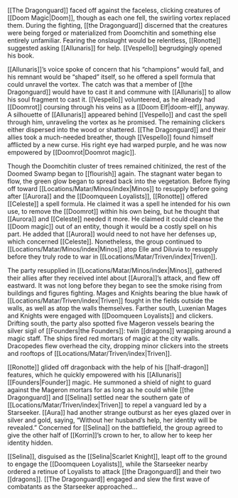 [[The Dragonguard]] faced off against the faceless, clicking creatures of [[Doom Magic|Doom]], though as each one fell, the swirling vortex replaced them. During the fighting, [[the Dragonguard]] discerned that the creatures were being forged or materialized from Doomchitin and something else entirely unfamiliar. Fearing the onslaught would be relentless, [[Ronotte]] suggested asking [[Allunaris]] for help. [[Vespello]] begrudgingly opened his book. 

[[Allunaris]]’s voice spoke of concern that his “champions” would fall, and his remnant would be “shaped” itself, so he offered a spell formula that could unravel the vortex. The catch was that a member of [[the Dragonguard]] would have to cast it and commune with [[Allunaris]] to allow his soul fragment to cast it. [[Vespello]] volunteered, as he already had [[Doomrot]] coursing through his veins as a [[Doom Elf|doom-elf]], anyway. A silhouette of [[Allunaris]] appeared behind [[Vespello]] and cast the spell through him, unraveling the vortex as he promised. The remaining clickers either dispersed into the wood or shattered. [[The Dragonguard]] and their allies took a much-needed breather, though [[Vespello]] found himself afflicted by a new curse. His right eye had warped purple, and he was now empowered by [[Doomrot|Doomrot magic]]. 

Though the Doomchitin cluster of trees remained chitinized, the rest of the Doomed Swamp began to [[flourish]] again. The stagnant water began to flow, the green glow began to spread back into the vegetation. Before flying off toward [[Locations/Matar/Minos/index|Minos]] to resupply before going after [[Aurora]] and the [[Doomqueen Loyalists]], [[Ronotte]] offered [[Celeste]] a spell formula. He claimed it was a spell he intended for his own use, to remove the [[Doomrot]] within his own being, but he thought that [[Aurora]] and [[Celeste]] needed it more. He claimed it could cleanse the [[Doom magic]] out of an entity, though it would be a costly spell on his part. He added that [[Aurora]] would need to not have her defenses up, which concerned [[Celeste]]. Nonetheless, the group continued to [[Locations/Matar/Minos/index|Minos]] atop Elle and Diluvia to resupply before they truly rode to war in [[Locations/Matar/Triven/index|Triven]].

The party resupplied in [[Locations/Matar/Minos/index|Minos]], gathered their allies after they received intel about [[Aurora]]’s attack, and flew off eastward. It was not long before they began to see the smoke rising from buildings and figures fighting. Mages and Knights bearing the blue hawk of [[Locations/Matar/Triven/index|Triven]] fought in the fields outside the walls, as well as atop the walls themselves. Farther south, Luxenian Mages and Knights were engaged with [[Doomqueen Loyalists]] and clickers. Drifting south, the party also spotted five Mageron vessels bearing the silver sigil of [[Founders|the Founders]]: twin [[dragons]] wrapping around a magic staff. The ships fired red mortars of magic at the city walls. Dracopedes flew overhead the city, dropping minor clickers into the streets and rooftops of [[Locations/Matar/Triven/index|Triven]]. 

[[Ronotte]] glided off dragonback with the help of his [[half-dragon]] features, which he quickly empowered with his [[Allunaris]] [[Founders|Founder]] magic. He summoned a shield of night to guard against the Mageron mortars for as long as he could while [[the Dragonguard]] and [[Selina]] settled near the southern gate of [[Locations/Matar/Triven/index|Triven]] to repel a vanguard led by a Starseeker. [[Aura]] had another strange outburst as her eyes glazed over in silver and gold, saying, “Without her husband’s help, her identity will be revealed.” Concerned for [[Selina]] on the battlefield, the group agreed to give the other half of [[Korrin]]’s crown to her, to allow her to keep her identity hidden. 

[[Selina]], disguised as the [[Selina|Scarlet Knight]], leapt off to the ground to engage the [[Doomqueen Loyalists]], while the Starseeker nearby ordered a retinue of Loyalists to attack [[the Dragonguard]] and their two [[dragons]]. [[The Dragonguard]] engaged and slew the first wave of combatants as the Starseeker approached… 

